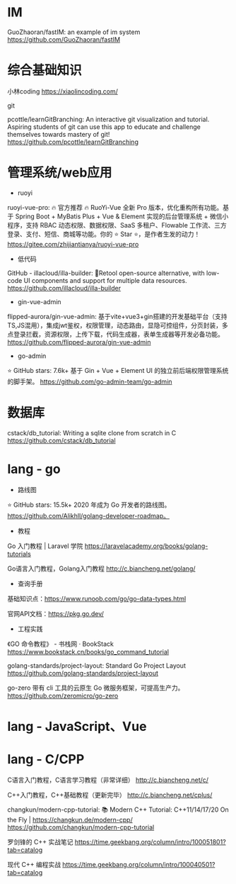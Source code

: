 # IM

GuoZhaoran/fastIM: an example of im system
https://github.com/GuoZhaoran/fastIM

# 综合基础知识

小林coding  https://xiaolincoding.com/

git

pcottle/learnGitBranching: An interactive git visualization and tutorial. Aspiring students of git can use this app to educate and challenge themselves towards mastery of git!
https://github.com/pcottle/learnGitBranching

# 管理系统/web应用

- ruoyi

ruoyi-vue-pro: 🔥 官方推荐 🔥 RuoYi-Vue 全新 Pro 版本，优化重构所有功能。基于 Spring Boot + MyBatis Plus + Vue & Element 实现的后台管理系统 + 微信小程序，支持 RBAC 动态权限、数据权限、SaaS 多租户、Flowable 工作流、三方登录、支付、短信、商城等功能。你的 ⭐️ Star ⭐️，是作者生发的动力！
https://gitee.com/zhijiantianya/ruoyi-vue-pro

- 低代码

GitHub - illacloud/illa-builder: 🚀Retool open-source alternative, with low-code UI components and support for multiple data resources.
https://github.com/illacloud/illa-builder

- gin-vue-admin

flipped-aurora/gin-vue-admin: 基于vite+vue3+gin搭建的开发基础平台（支持TS,JS混用），集成jwt鉴权，权限管理，动态路由，显隐可控组件，分页封装，多点登录拦截，资源权限，上传下载，代码生成器，表单生成器等开发必备功能。
https://github.com/flipped-aurora/gin-vue-admin

- go-admin

⭐ GitHub stars: 7.6k+
基于 Gin + Vue + Element UI 的独立前后端权限管理系统的脚手架。
https://github.com/go-admin-team/go-admin

# 数据库

cstack/db_tutorial: Writing a sqlite clone from scratch in C
https://github.com/cstack/db_tutorial



# lang - go

- 路线图

⭐ GitHub stars: 15.5k+
2020 年成为 Go 开发者的路线图。
https://github.com/Alikhll/golang-developer-roadmap。

- 教程

Go 入门教程 | Laravel 学院  https://laravelacademy.org/books/golang-tutorials

Go语言入门教程，Golang入门教程  http://c.biancheng.net/golang/

- 查询手册

基础知识点：https://www.runoob.com/go/go-data-types.html

官网API文档：https://pkg.go.dev/

- 工程实践

《GO 命令教程》 - 书栈网 · BookStack  https://www.bookstack.cn/books/go_command_tutorial

golang-standards/project-layout: Standard Go Project Layout  https://github.com/golang-standards/project-layout

go-zero
带有 cli 工具的云原生 Go 微服务框架，可提高生产力。
https://github.com/zeromicro/go-zero

# lang - JavaScript、Vue

# lang - C/CPP

C语言入门教程，C语言学习教程（非常详细）  http://c.biancheng.net/c/

C++入门教程，C++基础教程（更新完毕）  http://c.biancheng.net/cplus/

changkun/modern-cpp-tutorial: 📚 Modern C++ Tutorial: C++11/14/17/20 On the Fly | https://changkun.de/modern-cpp/  https://github.com/changkun/modern-cpp-tutorial

罗剑锋的 C++ 实战笔记  https://time.geekbang.org/column/intro/100051801?tab=catalog

现代 C++ 编程实战  https://time.geekbang.org/column/intro/100040501?tab=catalog
